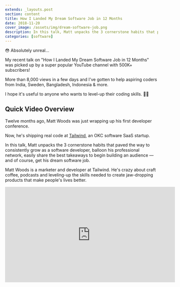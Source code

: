 ```yaml
---
extends: _layouts.post
section: content
title: How I Landed My Dream Software Job in 12 Months
date: 2018-11-20
cover_image: /assets/img/dream-software-job.png
description: In this talk, Matt unpacks the 3 cornerstone habits that paved the way to consistently grow as a software developer, balloon his professional network, easily share the best takeaways to begin building an audience — and of course, get his dream software job.
categories: [software]
---
```

😳 Absolutely unreal...

My recent talk on "How I Landed My Dream Software Job in 12 Months" was picked up by a super popular YouTube channel with 500K+ subscribers!

More than 8,000 views in a few days and I've gotten to help aspiring coders from India, Sweden, Bangladesh, Indonesia & more.

I hope it's useful to anyone who wants to level-up their coding skills. 🙏🏻

## Quick Video Overview

Twelve months ago, Matt Woods was just wrapping up his first developer conference.

Now, he's shipping real code at [Tailwind](https://tailwindapp.com), an OKC software SaaS startup.

In this talk, Matt unpacks the 3 cornerstone habits that paved the way to consistently grow as a software developer, balloon his professional network, easily share the best takeaways to begin building an audience — and of course, get his dream software job.

Matt Woods is a marketer and developer at Tailwind. He's crazy about craft coffee, podcasts and leveling-up the skills needed to create jaw-dropping products that make people's lives better.

<iframe width="560" height="315" src="https://www.youtube.com/embed/pmvxHOpms0g" frameborder="0" allow="accelerometer; autoplay; encrypted-media; gyroscope; picture-in-picture" allowfullscreen></iframe>

